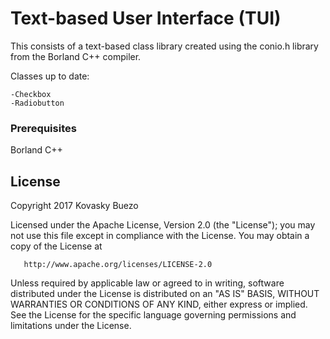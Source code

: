 # Text-based User Interface (TUI)

This consists of a text-based class library created using the conio.h library from the Borland C++ compiler.

Classes up to date:
    
    -Checkbox
    -Radiobutton


### Prerequisites

Borland C++


## License

  Copyright 2017 Kovasky Buezo

   Licensed under the Apache License, Version 2.0 (the "License");
   you may not use this file except in compliance with the License.
   You may obtain a copy of the License at

       http://www.apache.org/licenses/LICENSE-2.0

   Unless required by applicable law or agreed to in writing, software
   distributed under the License is distributed on an "AS IS" BASIS,
   WITHOUT WARRANTIES OR CONDITIONS OF ANY KIND, either express or implied.
   See the License for the specific language governing permissions and
limitations under the License.

